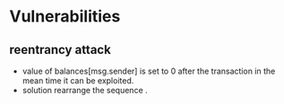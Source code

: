 # Vulnerabilities

## reentrancy attack 

- value of balances[msg.sender] is set to 0 after the transaction in the mean time it can be exploited.
- solution rearrange the sequence .